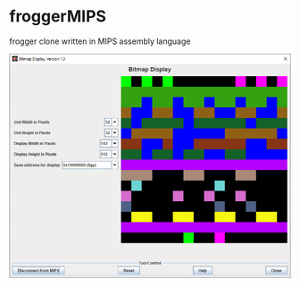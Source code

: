 # froggerMIPS
frogger clone written in MIPS assembly language

![Game Screenshot](https://raw.githubusercontent.com/Haisaru/froggerMIPS/main/game%20screenshot.png?raw=true "Game Screenshot")
